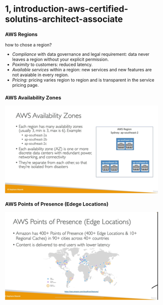 # 1, introduction-aws-certified-solutins-architect-associate

### AWS Regions

how to chose a region?

- _Compliance_ with data governance and legal requirement: data never leaves a region without your explicit permission.
- _Poximity_ to customers: reduced latency.
- _Available services_ within a region: new services and new features are not avaiable in every region.
- _Pricing:_ pricing varies region to region and is transparent in the service pricing page.

### AWS Availability Zones

![alt text](https://github.com/DarrenDuanAU/Frontend_Notebook/blob/main/personalNotebook/cloud/aws/udemy/basics/aws-availability-zones.jpg)

### AWS Points of Presence (Edege Locations)

![alt text](https://github.com/DarrenDuanAU/Frontend_Notebook/blob/main/personalNotebook/cloud/aws/udemy/basics/aws-points-of-presence.jpg)
